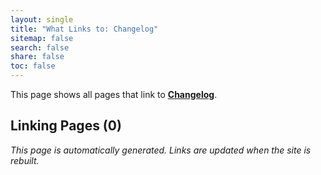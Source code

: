 ```yaml
---
layout: single
title: "What Links to: Changelog"
sitemap: false
search: false
share: false
toc: false
---
```


This page shows all pages that link to **[Changelog](/vendor/bundle/ruby/3.1.0/gems/concurrent-ruby-1.2.3/CHANGELOG/)**.

## Linking Pages (0)


*This page is automatically generated. Links are updated when the site is rebuilt.*
